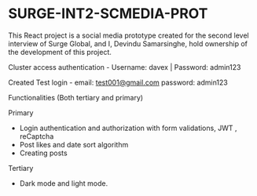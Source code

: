 # SURGE-INT2-SCMEDIA-PROT
This React project is a social media prototype created for the second level interview of Surge Global, and I, Devindu Samarsinghe, hold ownership of the development of this project.

Cluster access authentication - Username: davex | Password: admin123

Created Test login - email: test001@gmail.com
                     password: admin123
                     
Functionalities (Both tertiary and primary)

Primary
- Login authentication and authorization with form validations, JWT , reCaptcha
- Post likes and date sort algorithm 
- Creating posts

Tertiary 
- Dark mode and light mode.

